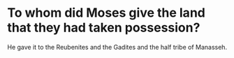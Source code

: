 # To whom did Moses give the land that they had taken possession?

He gave it to the Reubenites and the Gadites and the half tribe of Manasseh.
